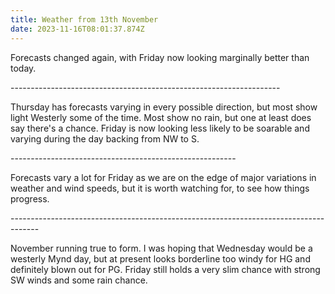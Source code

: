 ```yaml
---
title: Weather from 13th November
date: 2023-11-16T08:01:37.874Z
---
```

Forecasts changed again, with Friday now looking marginally better than today.

\-------------------------------------------------------------------

Thursday has forecasts varying in every possible direction, but most show light Westerly some of the time. Most show no rain, but one at least does say there's a chance.  Friday is now looking less likely to be soarable and varying during the day backing from NW to S.

\--------------------------------------------------------

Forecasts vary a lot for Friday as we are on the edge of major variations in weather and wind speeds, but it is worth watching for, to see how things progress.

\-------------------------------------------------------------------------------------

November running true to form.  I was hoping that Wednesday would be a westerly Mynd day, but at present looks borderline too windy for HG and definitely blown out for PG.  Friday still holds a very slim chance with strong SW winds and some rain chance.